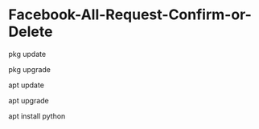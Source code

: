 # Facebook-All-Request-Confirm-or-Delete
pkg update

pkg upgrade

apt update

apt upgrade

apt install python
